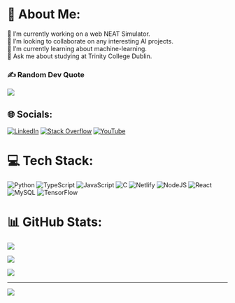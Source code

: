 # 💫 About Me:

🔭 I’m currently working on a web NEAT Simulator.<br>👯 I’m looking to collaborate on any interesting AI projects.<br>🌱 I’m currently learning about machine-learning.<br>💬 Ask me about studying at Trinity College Dublin.

### ✍️ Random Dev Quote

![](https://quotes-github-readme.vercel.app/api?type=horizontal&theme=radical)

## 🌐 Socials:

[![LinkedIn](https://img.shields.io/badge/LinkedIn-%230077B5.svg?logo=linkedin&logoColor=white)](https://linkedin.com/in/https://www.linkedin.com/in/hubert-stanowski-b76413279/) [![Stack Overflow](https://img.shields.io/badge/-Stackoverflow-FE7A16?logo=stack-overflow&logoColor=white)](https://stackoverflow.com/users/hubert-stanowski) [![YouTube](https://img.shields.io/badge/YouTube-%23FF0000.svg?logo=YouTube&logoColor=white)](https://youtube.com/@https://www.youtube.com/@hubertstanowski3081)


# 💻 Tech Stack:

![Python](https://img.shields.io/badge/python-3670A0?style=for-the-badge&logo=python&logoColor=ffdd54) ![TypeScript](https://img.shields.io/badge/typescript-%23007ACC.svg?style=for-the-badge&logo=typescript&logoColor=white) ![JavaScript](https://img.shields.io/badge/javascript-%23323330.svg?style=for-the-badge&logo=javascript&logoColor=%23F7DF1E) ![C](https://img.shields.io/badge/c-%2300599C.svg?style=for-the-badge&logo=c&logoColor=white) ![Netlify](https://img.shields.io/badge/netlify-%23000000.svg?style=for-the-badge&logo=netlify&logoColor=#00C7B7) ![NodeJS](https://img.shields.io/badge/node.js-6DA55F?style=for-the-badge&logo=node.js&logoColor=white) ![React](https://img.shields.io/badge/react-%2320232a.svg?style=for-the-badge&logo=react&logoColor=%2361DAFB) ![MySQL](https://img.shields.io/badge/mysql-4479A1.svg?style=for-the-badge&logo=mysql&logoColor=white) ![TensorFlow](https://img.shields.io/badge/TensorFlow-%23FF6F00.svg?style=for-the-badge&logo=TensorFlow&logoColor=white)




# 📊 GitHub Stats:

![](https://github-readme-stats.vercel.app/api/top-langs/?username=hubertStanowski&theme=catppuccin_mocha&hide_border=false&include_all_commits=true&count_private=true&layout=compact)<br/>


![](https://github-readme-stats.vercel.app/api?username=hubertStanowski&theme=catppuccin_mocha&hide_border=false&include_all_commits=true&count_private=true)<br/>


![](https://github-readme-streak-stats.herokuapp.com/?user=hubertStanowski&theme=catppuccin_mocha&hide_border=false)<br/>




<!-- ### 🔝 Top Contributed Repo -->

<!-- ![](https://github-contributor-stats.vercel.app/api?username=hubertStanowski&limit=5&theme=catppuccin_mocha&combine_all_yearly_contributions=true)) -->

---

[![](https://visitcount.itsvg.in/api?id=hubertStanowski&icon=0&color=0)](https://visitcount.itsvg.in)

<!-- Proudly created with GPRM ( https://gprm.itsvg.in ) -->
